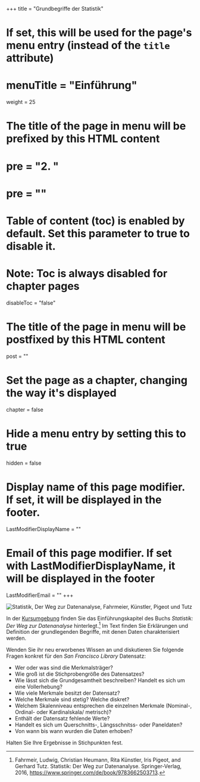 +++
title = "Grundbegriffe der Statistik"
# If set, this will be used for the page's menu entry (instead of the `title` attribute)
# menuTitle = "Einführung"
weight = 25
# The title of the page in menu will be prefixed by this HTML content
# pre = "<b>2. </b>"
# pre = "<i class='fab fa-github'></i>"
# Table of content (toc) is enabled by default. Set this parameter to true to disable it.
# Note: Toc is always disabled for chapter pages
disableToc = "false"

# The title of the page in menu will be postfixed by this HTML content
post = ""
# Set the page as a chapter, changing the way it's displayed
chapter = false
# Hide a menu entry by setting this to true
hidden = false
# Display name of this page modifier. If set, it will be displayed in the footer.
LastModifierDisplayName = ""
# Email of this page modifier. If set with LastModifierDisplayName, it will be displayed in the footer
LastModifierEmail = ""
+++ 

![Statistik, Der Weg zur Datenanalyse, Fahrmeier, Künstler, Pigeot und Tutz](https://images.springer.com/sgw/books/medium/9783662503713.jpg)



In der [Kursumgebung](https://zbiw.th-koeln.de/moodle/course/view.php?id=300) finden Sie das Einführungskapitel des Buchs *Statistik: Der Weg zur Datenanalyse* hinterlegt.[^1] Im Text finden Sie Erklärungen und Definition der grundlegenden Begriffe, mit denen Daten charakterisiert werden. 

Wenden Sie ihr neu erworbenes Wissen an und diskutieren Sie folgende Fragen konkret für den *San Francisco Library* Datensatz:

- Wer oder was sind die Merkmalsträger? 
- Wie groß ist die Stichprobengröße des Datensatzes?
- Wie lässt sich die Grundgesamtheit beschreiben?  Handelt es sich um eine Vollerhebung?
- Wie viele Merkmale besitzt der Datensatz?
- Welche Merkmale sind stetig? Welche diskret?
- Welchem Skalenniveau entsprechen die einzelnen Merkmale (Nominal-, Ordinal- oder Kardinalskala/ metrisch)?
- Enthält der Datensatz fehlende Werte?
- Handelt es sich um Querschnitts-, Längsschnitss- oder Paneldaten? 
- Von wann bis wann wurden die Daten erhoben?

Halten Sie Ihre Ergebnisse in Stichpunkten fest. 


[^1]: Fahrmeir, Ludwig, Christian Heumann, Rita Künstler, Iris Pigeot, and Gerhard Tutz. Statistik: Der Weg zur Datenanalyse. Springer-Verlag, 2016, https://www.springer.com/de/book/9783662503713. 




